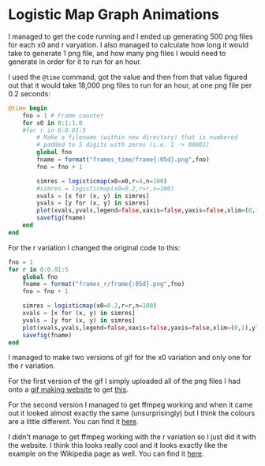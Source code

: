 # Logistic Map Graph Animations

I managed to get the code running and I ended up generating 500 png files for each x0 and r varyation. I also managed to calculate how long it would take to generate 1 png file, and how many png files I would need to generate in order for it to run for an hour.

I used the `@time` command, got the value and then from that value figured out that it would take 18,000 png files to run for an hour, at one png file per 0.2 seconds:

```julia
@time begin
    fno = 1 # Frame counter
    for x0 in 0:1:1.0
    #for r in 0:0.01:5
        # Make a filename (within new directory) that is numbered
        # padded to 5 digits with zeros (i.e. 1 -> 00001)
        global fno
        fname = format("frames_time/frame{:05d}.png",fno)
        fno = fno + 1

        simres = logisticmap(x0=x0,r=4,n=100)
        #simres = logisticmap(x0=0.2,r=r,n=100)
        xvals = [x for (x, y) in simres]
        yvals = [y for (x, y) in simres]
        plot(xvals,yvals,legend=false,xaxis=false,yaxis=false,xlim=(0,1),ylim=(0,1));
        savefig(fname)
    end
end
```

For the r variation I changed the original code to this:

```julia
fno = 1
for r in 0:0.01:5
    global fno
    fname = format("frames_r/frame{:05d}.png",fno)
    fno = fno + 1

    simres = logisticmap(x0=0.2,r=r,n=100)
    xvals = [x for (x, y) in simres]
    yvals = [y for (x, y) in simres]
    plot(xvals,yvals,legend=false,xaxis=false,yaxis=false,xlim=(0,1),ylim=(0,1));
    savefig(fname)
end
```

I managed to make two versions of gif for the x0 variation and only one for the r variation.

For the first version of the gif I simply uploaded all of the png files I had onto a [gif making website](https://imgflip.com/gif-maker) to get [this](https://github.com/lwlss/MacPherson_2020/blob/master/code/logistic_map_x0.gif).

For the second version I managed to get ffmpeg working and when it came out it looked almost exactly the same (unsurprisingly) but I think the colours are a little different. You can find it [here](https://github.com/lwlss/MacPherson_2020/blob/master/frames/output.gif).

I didn't manage to get ffmpeg working with the r variation so I just did it with the website. I think this looks really cool and it looks exactly like the example on the Wikipedia page as well. You can find it [here](https://github.com/lwlss/MacPherson_2020/blob/master/code/logistic_map_r.gif).
